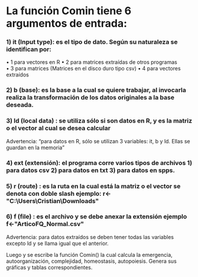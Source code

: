 # La función Comin tiene 6 argumentos de entrada:

### 1)	it (Input type): es el tipo de dato. Según su naturaleza se identifican por: 

•	1 para vectores en R 
•	2 para matrices extraídas de otros programas  
•	3 para matrices (Matrices en el disco duro tipo csv)
•	4 para vectores extraídos  
### 2)	b (base): es la base a la cual se quiere trabajar, al invocarla realiza la transformación de los datos originales a la base deseada.
### 3)	ld (local data) : se utiliza sólo si son datos en R, y es la matriz o el vector al cual se desea calcular
Advertencia: “para datos en R, sólo se utilizan 3 variables: it, b y ld. Ellas se guardan en la memoria”
### 4)	ext (extensión): el programa corre varios tipos de archivos  1) para datos csv 2) para datos en txt 3) para datos en spps.
### 5)	r (route) : es la ruta en la cual está la matriz o el vector se denota con doble slash ejemplo: r<-"C:\\Users\\Cristian\\Downloads"
### 6)	f (file) : es el archivo y se debe anexar la extensión ejemplo f<-"ArticoFQ_Normal.csv" 
Advertencia: para datos extraídos se deben tener todas las variables excepto ld y se llama igual que el anterior.

Luego y se escribe la función Comin()  la cual calcula la emergencia, autoorganización, complejidad, homeostasis, autopoiesis. Genera sus gráficas y tablas correspondientes.
